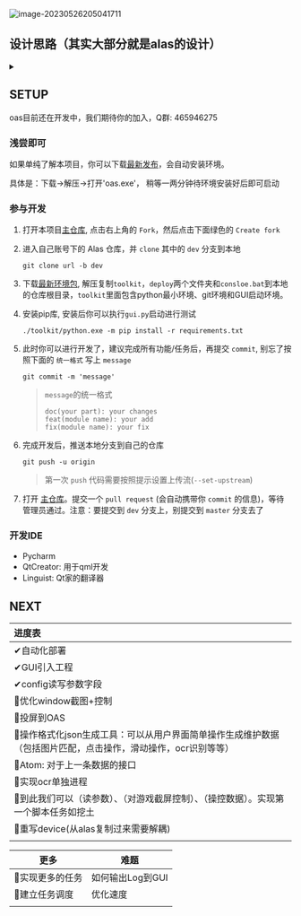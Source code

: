 ![image-20230526205041711](https://runhey-img-stg1.oss-cn-chengdu.aliyuncs.com/img2/202305262050939.png)

## 设计思路（其实大部分就是alas的设计）

<details>
<summary></summary>

### 核心

- 多实例化：简单理解为不同的模拟器配置或者是不同的任务配置，每个实例由一个config.json文件来驱动。Config来管理任务的调度，配置任务的不同的参数。
- 全程接管：阴阳师已经走过了颠覆时期，三次元痒痒鼠玩家本应游戏中畅行无阻，而游戏世界7x24永续航。
- 游戏通用：我们在参考Alas时发现其同碧蓝航线有很强的耦合性，于此设计该项目将减少同阴阳师的耦合，因此你可以fork该项目使用到你的游戏脚本上
- 操作格式化：对于每个任务的执行过程就是比较常规的截图+控制，我们选择同[早期的设计](https://github.com/runhey/Uowl)一致，设计一个原子化的模块化的配置信息。比如说要识别某个图片会添加一份json数据来设置识图的范围、方式、识别的图片。点击的话也会有一份json数据配置点击的随机概率、范围等等。每一个操作都一份可格式化的配置信息，而不是同alas一样将识别图片和点击一起抽象成一个button。



### 设计架构

- 部署方式：batchfile + python(env+pip) + git 。具体的说就是，需要先下载一个安装包里面包含一个最小python和git环境，运行后下拉仓库，完事后安装依赖，再完事后启动gui。

- GUI实现:  用的是这个库[FluentUI for QML ](https://github.com/zhuzichu520/FluentUI).是用的qml来写，我想懂这个语言的人不多吧，跟python通信一个是靠注入上下文，另一个是靠zerorpc。

- 程序入口:  有两个根目录下的gui.py和script.py。而gui.py会根据配置文件config.json来实例化不同的script，script就是某个具体的脚本过程。

- 脚本进程:  gui启动自带一个进程，每有一个script就会继续多一个进程，单独建一个进程来提供ocr服务。一般用zerorpc来进程通信。

- 运行过程:  gui 按钮点击后就会开始从script上启动服务。script持有一个设备device，一个配置config，一个任务task。这个时候调度器（其实就是config）会更新出running、pending and waiting tasks。选择runing的去执行，任务的执行过程就是一个大的状态机。


### 模块设计


</details>    



## SETUP

oas目前还在开发中，我们期待你的加入，Q群: 465946275

### 浅尝即可

如果单纯了解本项目，你可以下载[最新发布](https://github.com/runhey/OnmyojiAutoScript/releases)，会自动安装环境。

具体是：下载->解压->打开'oas.exe'， 稍等一两分钟待环境安装好后即可启动

### 参与开发

1. 打开本项目[主仓库](https://github.com/runhey/OnmyojiAutoScript/tree/master), 点击右上角的 `Fork`，然后点击下面绿色的 `Create fork`

2. 进入自己账号下的 Alas 仓库，并 `clone` 其中的 `dev` 分支到本地
	```
	git clone url -b dev
	```

3. 下载[最新环境包](https://github.com/runhey/OnmyojiAutoScript/releases), 解压复制`toolkit`，`deploy`两个文件夹和`consloe.bat`到本地的仓库根目录，`toolkit`里面包含python最小环境、git环境和GUI启动环境。

3. 安装pip库, 安装后你可以执行`gui.py`启动进行测试

   ```
   ./toolkit/python.exe -m pip install -r requirements.txt 
   ```
   
5. 此时你可以进行开发了，建议完成所有功能/任务后，再提交 `commit`, 别忘了按照下面的 `统一格式` 写上 `message`

   ```
   git commit -m 'message'
   ```
   >`message`的统一格式
   >```
   >doc(your part): your changes
   >feat(module name): your add
   >fix(module name): your fix
   >```

6. 完成开发后，推送本地分支到自己的仓库

   ```
   git push -u origin
   ```

   > 第一次 `push` 代码需要按照提示设置上传流(`--set-upstream`)

5. 打开 [主仓库](https://github.com/runhey/OnmyojiAutoScript/tree/master)。提交一个 `pull request` (会自动携带你 `commit` 的信息)，等待管理员通过。注意：要提交到 `dev` 分支上，别提交到 `master` 分支去了

### 开发IDE

- Pycharm
- QtCreator:  用于qml开发
- Linguist: Qt家的翻译器

## NEXT

| 进度表                                                       |
| :----------------------------------------------------------- |
| ✔自动化部署                                                  |
| ✔GUI引入工程                                                 |
| ✔config读写参数字段                                          |
| 🔨优化window截图+控制                                         |
| 🔨投屏到OAS                                                   |
| 🔨操作格式化json生成工具：可以从用户界面简单操作生成维护数据（包括图片匹配，点击操作，滑动操作，ocr识别等等） |
| 📆Atom: 对于上一条数据的接口                                  |
| 📆实现ocr单独进程                                             |
| 📆到此我们可以（读参数）、（对游戏截屏控制）、（操控数据）。实现第一个脚本任务如挖土 |
| 📆重写device(从alas复制过来需要解耦)                          |
|                                                              |

| **更多**        | 难题             |
| --------------- | ---------------- |
| 📆实现更多的任务 | 如何输出Log到GUI |
| 📆建立任务调度   | 优化速度         |
|                 |                  |

